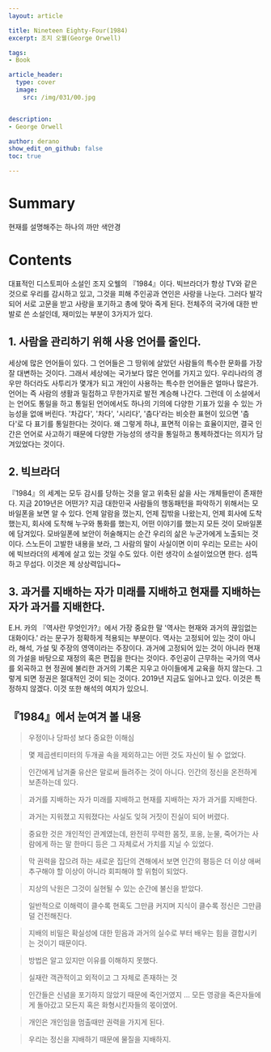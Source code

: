 ```yaml
---
layout: article

title: Nineteen Eighty-Four(1984)
excerpt: 조지 오웰(George Orwell)

tags: 
- Book

article_header:
  type: cover
  image:
    src: /img/031/00.jpg


description: 
- George Orwell

author: derano
show_edit_on_github: false
toc: true

--- 
```

# Summary
현재를 설명해주는 하나의 까만 색안경

# Contents
대표적인 디스토피아 소설인 조지 오웰의 『1984』이다. 빅브라더가 항상 TV와 같은 것으로 우리를 감시하고 있고, 그것을 피해 주인공과 연인은 사랑을 나눈다. 그러다 발각되어 서로 고문을 받고 사랑을 포기하고 총에 맞아 죽게 된다. 전체주의 국가에 대한 반발로 쓴 소설인데, 재미있는 부분이 3가지가 있다.
  
## 1. 사람을 관리하기 위해 사용 언어를 줄인다.
세상에 많은 언어들이 있다. 그 언어들은 그 땅위에 살았던 사람들의 특수한 문화를 가장 잘 대변하는 것이다. 그래서 세상에는 국가보다 많은 언어를 가지고 있다. 우리나라의 경우만 하더라도 사투리가 몇개가 되고 개인이 사용하는 특수한 언어들은 얼마나 많은가. 언어는 즉 사람의 생활과 밀접하고 무한가지로 발전 계승해 나간다. 그런데 이 소설에서는 언어도 통일을 하고 통일된 언어에서도 하나의 기의에 다양한 기표가 있을 수 있는 가능성을 없애 버린다. '차갑다', '차다', '시리다', '춥다'라는 비슷한 표현이 있으면 '춥다'로 다 표기를 통일한다는 것이다. 왜 그렇게 하냐, 표면적 이유는 효율이지만, 결국 인간은 언어로 사고하기 때문에 다양한 가능성의 생각을 통일하고 통제하겠다는 의지가 담겨있었다는 것이다.
  
## 2. 빅브라더
『1984』의 세계는 모두 감시를 당하는 것을 알고 위축된 삶을 사는 개체들만이 존재한다. 지금 2019년은 어떤가? 지금 대한민국 사람들의 행동패턴을 파악하기 위해서는 모바일폰을 보면 알 수 있다. 언제 알람을 껐는지, 언제 집밖을 나왔는지, 언제 회사에 도착했는지, 회사에 도착해 누구와 통화를 했는지, 어떤 이야기를 했는지 모든 것이 모바일폰에 담겨있다. 모바일폰에 보안이 허술해지는 순간 우리의 삶은 누군가에게 노출되는 것이다. 스노든이 고발한 내용을 보라, 그 사람의 말이 사실이면 이미 우리는 모르는 사이에 빅브라더의 세계에 살고 있는 것일 수도 있다. 이런 생각이 소설이었으면 한다. 섬뜩하고 무섭다. 이것은 제 상상력입니다~

## 3. 과거를 지배하는 자가 미래를 지배하고 현재를 지배하는 자가 과거를 지배한다.
E.H. 카의 『역사란 무엇인가?』에서 가장 중요한 말 '역사는 현재와 과거의 끊임없는 대화이다.' 라는 문구가 정확하게 적용되는 부분이다. 역사는 고정되어 있는 것이 아니라, 해석, 가설 및 주장의 영역이라는 주장이다. 과거에 고정되어 있는 것이 아니라 현재의 가설을 바탕으로 재정의 혹은 편집을 한다는 것이다. 주인공이 근무하는 국가의 역사를 외곡하고 현 정권에 불리한 과거의 기록은 지우고 아이들에게 교육을 하지 않는다. 그렇게 되면 정권은 절대적인 것이 되는 것이다. 2019년 지금도 일어나고 있다. 이것은 특정하지 않겠다. 이것 또한 해석의 여지가 있으니.

## 『1984』에서 눈여겨 볼 내용

> 우정이나 당파성 보다 중요한 이해심

> 몇 제곱센티미터의 두개골 속을 제외하고는 어떤 것도 자신이 될 수 없었다.

> 인간에게 남겨줄 유산은 말로써 들려주는 것이 아니다. 인간의 정신을 온전하게 보존하는데 있다.

> 과거를 지배하는 자가 미래를 지배하고 현재를 지배하는 자가 과거를 지배한다.

> 과거는 지워졌고 지워졌다는 사실도 잊혀 거짓이 진실이 되어 버렸다.

> 중요한 것은 개인적인 관계였는데, 완전히 무력한 몸짓, 포옹, 눈물, 죽어가는 사람에게 하는 말 한마디 등은 그 자체로서 가치를 지닐 수 있었다.

> 막 권력을 잡으려 하는 새로운 집단의 견해에서 보면 인간의 평등은 더 이상 애써 추구해야 할 이상이 아니라 회피해야 할 위험이 되었다.

> 지상의 낙원은 그것이 실현될 수 있는 순간에 불신을 받았다.

> 일반적으로 이해력이 클수록 현혹도 그만큼 커지며 지식이 클수록 정신은 그만큼 덜 건전해진다.

> 지배의 비밀은 확실성에 대한 믿음과 과거의 실수로 부터 배우는 힘을 결합시키는 것이기 때문이다.

> 방법은 알고 있지만 이유를 이해하지 못했다.

> 실재란 객관적이고 외적이고 그 자체로 존재하는 것

> 인간들은 신념을 포기하지 않았기 때문에 죽인거였지 ... 모든 영광을 죽은자들에게 돌아갔고 모든지 혹은 화형시킨자들의 몫이였어.

> 개인은 개인임을 멈출때만 권력을 가지게 된다.

> 우리는 정신을 지배하기 때문에 물질을 지배하지.